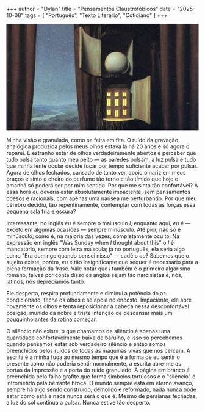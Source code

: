 +++
author = "Dylan"
title = "Pensamentos Claustrofóbicos"
date = "2025-10-08"
tags = [
    "Português", "Texto Literário", "Cotidiano"
]
+++

![La Voix du sang (1948) de René Magritte](https://github.com/dabzr/dabzr.github.io/blob/main/images/the-voice-of-blood.jpg?raw=true)

Minha visão é granulada, como se feita em fita. O ruído da gravação analógica produzida pelos meus olhos estava lá há 20 anos e só agora o reparei. É estranho estar de olhos verdadeiramente abertos e perceber que tudo pulsa tanto quanto meu peito — as paredes pulsam, a luz pulsa e tudo que minha lente ocular decide focar por tempo suficiente acabar por pulsar. Agora de olhos fechados, cansado de tanto ver, apoio o nariz em meus braços e sinto o cheiro do perfume tão terno e tão tímido que hoje e amanhã só poderá ser por mim sentido. 
Por que me sinto tão confortável? A essa hora eu deveria estar absolutamente impaciente, sem pensamentos coesos e racionais, com apenas uma náusea me perturbando. Por que meu cérebro decidiu, tão repentinamente, contemplar com todas as forças essa pequena sala fria e escura?

Interessante, no inglês *eu* é sempre o maiúsculo *I*, enquanto aqui, *eu* é — exceto em algumas ocasiões — sempre minúsculo. Até pior, não só é minúsculo, como é, na maioria das vezes, completamente oculto. Na expressão em inglês "Was Sunday when *I* thought about this" o *I* é mandatório, sempre com letra maíscula; já no português, ela seria algo como "Era domingo quando pensei nisso" — cadê o *eu*? Sabemos que o sujeito existe, porém, *eu* é tão insignificante que sequer é necessário para a plena formação da frase. Vale notar que *I* também é o primeiro algarismo romano, talvez por conta disso os anglos sejam tão narcisistas e, nós, latinos, nos depreciamos tanto.

Ele desperta, respira profundamente e diminui a potência do ar-condicionado, fecha os olhos e se apoia no encosto. Impaciente, ele abre novamente os olhos e tenta reposicionar a cabeça nessa desconfortável posição, munido da nobre e triste intenção de descansar mais um pouquinho antes da rotina começar.

O silêncio não existe, o que chamamos de silêncio é apenas uma quantidade confortavelmente baixa de barulho, e isso só percebemos quando pensamos estar sob verdadeiro silêncio e então somos preenchidos pelos ruídos de todas as máquinas vivas que nos cercam. A escrita é a minha fuga ao mesmo tempo que é a forma de eu sentir o presente como não poderia sentir normalmente, a escrita abre-me as portas da Impressão e a porta do ruído granulado. A página em branco é preenchida pelo falho grafite que forma símbolos tortuosos e o "silêncio" é intrometido pela berrante broca. O mundo sempre está em eterno avanço, sempre há algo sendo construído, demolido e reformado, nada nunca pode estar como está e nada nunca será o que é. 
Mesmo de persianas fechadas, a luz do sol continua a pulsar. Nunca estive tão desperto.